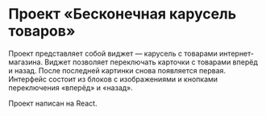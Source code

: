 # Проект «Бесконечная карусель товаров»

Проект представляет собой виджет — карусель с товарами интернет-магазина. Виджет позволяет переключать карточки с товарами вперёд и назад. После последней картинки снова появляется первая. Интерфейс состоит из блоков с изображениями и кнопками переключения «вперёд» и «назад».

Проект написан на React.
